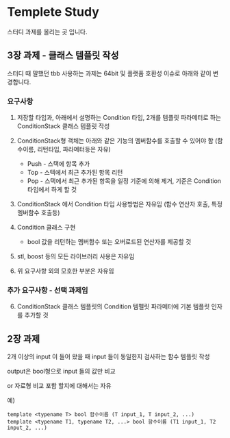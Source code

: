 ﻿# Templete Study

스터디 과제를 올리는 곳 입니다.



## 3장 과제 - 클래스 템플릿 작성

스터디 때 말했던 tbb 사용하는 과제는 64bit 및 플랫폼 호환성 이슈로 아래와 같이 변경합니다.

### 요구사항

1. 저장할 타입과, 아래에서 설명하는 Condition 타입, 2개를 템플릿 파라메터로 하는 ConditionStack 클래스 템플릿 작성

2. ConditionStack형 객체는 아래와 같은 기능의 멤버함수를 호출할 수 있어야 함 (함수이름, 리턴타입, 파라메터등은 자유)
    *  Push - 스택에 항목 추가
    *  Top - 스텍에서 최근 추가된 항목 리턴
    *  Pop - 스택에서 최근 추가된 항목을 일정 기준에 의해 제거, 기준은 Condition 타입에서 하게 할 것

3. ConditionStack 에서 Condition 타입 사용방법은 자유임 (함수 연산자 호출, 특정 멤버함수 호출등)

4. Condition 클래스 구현
    *  bool 값을 리턴하는 멤버함수 또는 오버로드된 연산자를 제공할 것

5. stl, boost 등의 모든 라이브러리 사용은 자유임

6. 위 요구사항 외의 모호한 부분은 자유임

### 추가 요구사항 - 선택 과제임

6. ConditionStack 클래스 템플릿의 Condition 템펠릿 파라메터에 기본 템플릿 인자를 추가할 것



## 2장 과제

2개 이상의 input 이 들어 왔을 때 input 들이 동일한지 검사하는 함수 템플릿 작성

output은 bool형으로 input 들의 값만 비교

or 자료형 비교 포함 할지에 대해서는 자유

예)

	template <typename T> bool 함수이름 (T input_1, T input_2, ...)
	template <typename T1, typename T2, ...> bool 함수이름 (T1 input_1, T2 input_2, ...)






